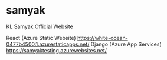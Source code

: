# samyak 
KL Samyak Official Website

React (Azure Static Website)
https://white-ocean-0477b4500.1.azurestaticapps.net/
Django (Azure App Services)
https://samyaktesting.azurewebsites.net/
